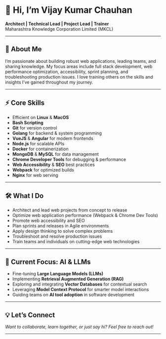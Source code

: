 # 👋 Hi, I’m Vijay Kumar Chauhan

**Architect | Technical Lead | Project Lead | Trainer**  
Maharashtra Knowledge Corporation Limited (MKCL)

---

## 🚀 About Me

I’m passionate about building robust web applications, leading teams, and sharing knowledge. My focus areas include full stack development, web performance optimization, accessibility, sprint planning, and troubleshooting production issues. I love training others on the skills and insights I’ve gained throughout my journey.

---

## ⚡ Core Skills

- Efficient on **Linux** & **MacOS**
- **Bash Scripting**
- **Git** for version control
- **Golang** for backend & system programming
- **VueJS** & **Angular** for modern frontends
- **Node.js** for scalable APIs
- **Docker** for containerization
- **MongoDB** & **MySQL** for data management
- **Chrome Developer Tools** for debugging & performance
- **Web Accessibility** & **SEO** best practices
- **Webpack** for optimized builds
- **Nginx** for web serving

---

## 🛠️ What I Do

- Architect and lead web projects from concept to release
- Optimize web application performance (Webpack & Chrome Dev Tools)
- Promote web accessibility and SEO
- Plan sprints and releases in Agile environments
- Apply design thinking to solve complex problems
- Troubleshoot and resolve production issues
- Train teams and individuals on cutting-edge web technologies

---

## 🤖 Current Focus: AI & LLMs

- Fine-tuning **Large Language Models (LLMs)**
- Implementing **Retrieval Augmented Generation (RAG)**
- Exploring and integrating **Vector Databases** for contextual search
- Leveraging **Model Context Protocol** for smarter model interactions
- Guiding teams on **AI tool adoption** in software development

---

## 💡 Let’s Connect

*Want to collaborate, learn together, or just say hi? Feel free to reach out!*

---

<!-- Optionally add social links, featured projects, or badges below! -->

